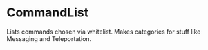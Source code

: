 CommandList
===========

Lists commands chosen via whitelist. Makes categories for stuff like Messaging and Teleportation.
